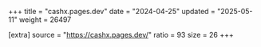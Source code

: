 +++
title = "cashx.pages.dev"
date = "2024-04-25"
updated = "2025-05-11"
weight = 26497

[extra]
source = "https://cashx.pages.dev/"
ratio = 93
size = 26
+++
